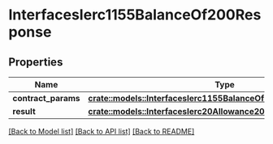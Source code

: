 # InterfacesIerc1155BalanceOf200Response

## Properties

Name | Type | Description | Notes
------------ | ------------- | ------------- | -------------
**contract_params** | [**crate::models::InterfacesIerc1155BalanceOfRequestContractParams**](interfaces_IERC1155_balanceOf_request_contractParams.md) |  | 
**result** | [**crate::models::InterfacesIerc20Allowance200ResponseResult**](interfaces_IERC20_allowance_200_response_result.md) |  | 

[[Back to Model list]](../README.md#documentation-for-models) [[Back to API list]](../README.md#documentation-for-api-endpoints) [[Back to README]](../README.md)


